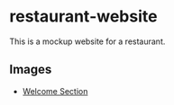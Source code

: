 # restaurant-website
This is a mockup website for a restaurant.


## Images
- [Welcome Section](https://unsplash.com/photos/08bOYnH_r_E?utm_source=unsplash&utm_medium=referral&utm_content=creditShareLink)
